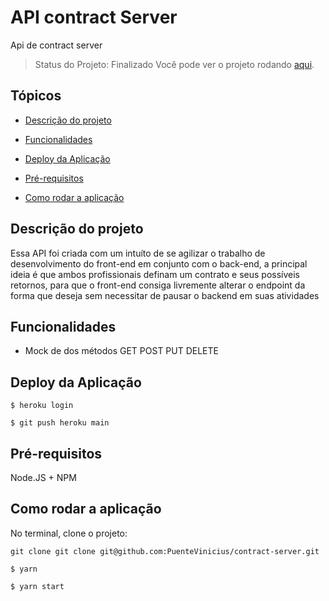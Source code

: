 # API contract Server
Api de contract server

> Status do Projeto: Finalizado
Você pode ver o projeto rodando [aqui]().
## Tópicos

-  [Descrição do projeto](https://github.com/PuenteVinicius/contract-server/blob/main/README.md#user-content-descrição-do-projeto)

-  [Funcionalidades](https://github.com/PuenteVinicius/contract-server/blob/main/README.md#user-content-funcionalidades)

-  [Deploy da Aplicação](https://github.com/PuenteVinicius/contract-server/blob/main/README.md#user-content-deploy-da-aplicação)

-  [Pré-requisitos](https://github.com/PuenteVinicius/contract-server/blob/main/README.md#user-content-pré-requisitos)

-  [Como rodar a aplicação](https://github.com/PuenteVinicius/contract-server/blob/main/README.md#user-content-como-rodar-a-aplicação)

## Descrição do projeto

Essa API foi criada com um intuíto de se agilizar o trabalho de desenvolvimento do front-end em conjunto com o back-end, a principal ideia é que ambos profissionais definam um contrato e seus possíveis retornos, para que o front-end consiga livremente alterar o endpoint da forma que deseja sem necessitar de pausar o backend em suas atividades
## Funcionalidades

- Mock de dos métodos GET POST PUT DELETE 
## Deploy da Aplicação

```
$ heroku login
```
```
$ git push heroku main
```

## Pré-requisitos
Node.JS + NPM

## Como rodar a aplicação

No terminal, clone o projeto:

```
git clone git clone git@github.com:PuenteVinicius/contract-server.git
```
```
$ yarn
```
```
$ yarn start
```
